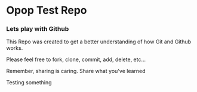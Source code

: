 <h1>Opop Test Repo</h1>

<h3>Lets play with Github</h3>

<p>This Repo was created to get a better understanding of how Git and Github works.</p>
<p>Please feel free to fork, clone, commit, add, delete, etc...</p>
<p>Remember, sharing is caring. Share what you've learned</p>

Testing something
